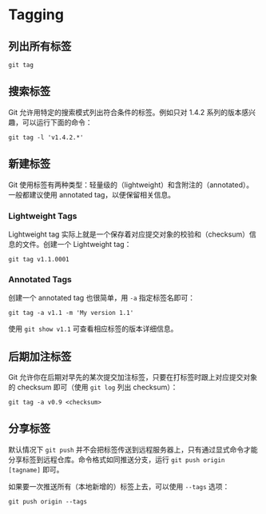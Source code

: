 Tagging
=======

## 列出所有标签

    git tag

## 搜索标签

Git 允许用特定的搜索模式列出符合条件的标签。例如只对 1.4.2 系列的版本感兴趣，可以运行下面的命令：

    git tag -l 'v1.4.2.*'

## 新建标签

Git 使用标签有两种类型：轻量级的（lightweight）和含附注的（annotated）。一般都建议使用 annotated tag，以便保留相关信息。

### Lightweight Tags

Lightweight tag 实际上就是一个保存着对应提交对象的校验和（checksum）信息的文件。创建一个 Lightweight tag：

    git tag v1.1.0001

### Annotated Tags

创建一个 annotated tag 也很简单，用 `-a` 指定标签名即可：

    git tag -a v1.1 -m 'My version 1.1'

使用 `git show v1.1` 可查看相应标签的版本详细信息。

## 后期加注标签

Git 允许你在后期对早先的某次提交加注标签，只要在打标签时跟上对应提交对象的 checksum 即可（使用 `git log` 列出 checksum）：

    git tag -a v0.9 <checksum>

## 分享标签

默认情况下 `git push` 并不会把标签传送到远程服务器上，只有通过显式命令才能分享标签到远程仓库。命令格式如同推送分支，运行 `git push origin [tagname]` 即可。

如果要一次推送所有（本地新增的）标签上去，可以使用 `--tags` 选项：

    git push origin --tags


